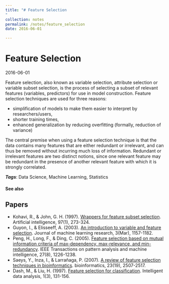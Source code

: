 ```yaml
---
title: "# Feature Selection
"
collection: notes
permalink: /notes/feature_selection
date: 2016-06-01

---
```


# Feature Selection

2016-06-01

Feature selection, also known as variable selection, attribute selection or variable subset selection, is the process of selecting a subset of relevant features (variables, predictors) for use in model construction. Feature selection techniques are used for three reasons:
* simplification of models to make them easier to interpret by researchers/users,
* shorter training times,
* enhanced generalization by reducing overfitting (formally, reduction of variance)

The central premise when using a feature selection technique is that the data contains many features that are either redundant or irrelevant, and can thus be removed without incurring much loss of information. Redundant or irrelevant features are two distinct notions, since one relevant feature may be redundant in the presence of another relevant feature with which it is strongly correlated.

***Tags***: Data Science, Machine Learning, Statistics

#### See also



## Papers
* Kohavi, R., & John, G. H. (1997). [Wrappers for feature subset selection](http://www.sciencedirect.com/science/article/pii/S000437029700043X). Artificial intelligence, 97(1), 273-324.
* Guyon, I., & Elisseeff, A. (2003). [An introduction to variable and feature selection](http://www.jmlr.org/papers/v3/guyon03a.html). Journal of machine learning research, 3(Mar), 1157-1182.
* Peng, H., Long, F., & Ding, C. (2005). [Feature selection based on mutual information criteria of max-dependency, max-relevance, and min-redundancy](http://ieeexplore.ieee.org/xpls/abs_all.jsp?arnumber=1453511). IEEE Transactions on pattern analysis and machine intelligence, 27(8), 1226-1238.
* Saeys, Y., Inza, I., & Larrañaga, P. (2007). [A review of feature selection techniques in bioinformatics](http://bioinformatics.oxfordjournals.org/content/23/19/2507.long). bioinformatics, 23(19), 2507-2517.
* Dash, M., & Liu, H. (1997). [Feature selection for classification](http://citeseerx.ist.psu.edu/viewdoc/download?doi=10.1.1.463.8806&rep=rep1&type=pdf). Intelligent data analysis, 1(3), 131-156.



